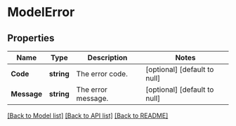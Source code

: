 # ModelError

## Properties
Name | Type | Description | Notes
------------ | ------------- | ------------- | -------------
**Code** | **string** | The error code. | [optional] [default to null]
**Message** | **string** | The error message. | [optional] [default to null]

[[Back to Model list]](../README.md#documentation-for-models) [[Back to API list]](../README.md#documentation-for-api-endpoints) [[Back to README]](../README.md)

